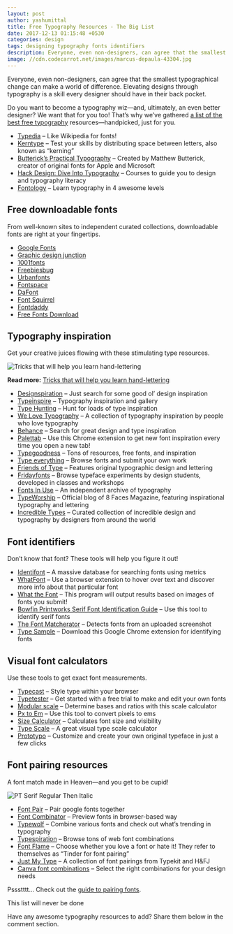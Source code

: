 ```yaml
---
layout: post
author: yashumittal
title: Free Typography Resources - The Big List
date: 2017-12-13 01:15:48 +0530
categories: design
tags: designing typography fonts identifiers
description: Everyone, even non-designers, can agree that the smallest typographical change can make a world of difference. Over 40 free typography resources—font identifiers, downloadable fonts, courses, and more.
image: //cdn.codecarrot.net/images/marcus-depaula-43304.jpg
---
```


Everyone, even non-designers, can agree that the smallest typographical change can make a world of difference. Elevating designs through typography is a skill every designer should have in their back pocket.

Do you want to become a typography wiz—and, ultimately, an even better designer? We want that for you too! That’s why we’ve gathered [a list of the best free typography](//twitter.com/intent/tweet?text=a+list+of+the+best+free+typography+resources+https://blog.codecarrot.net&via=codecarrotnet) resources—handpicked, just for you.

* [Typedia](//typedia.com/) – Like Wikipedia for fonts!
* [Kerntype](//type.method.ac/) – Test your skills by distributing space between letters, also known as “kerning”
* [Butterick’s Practical Typography](//practicaltypography.com/) – Created by Matthew Butterick, creator of original fonts for Apple and Microsoft
* [Hack Design: Dive Into Typography](//hackdesign.org/lessons#typography) – Courses to guide you to design and typography literacy
* [Fontology](//www.fonts.com/content/learning/fontology) – Learn typography in 4 awesome levels


## Free downloadable fonts

From well-known sites to independent curated collections, downloadable fonts are right at your fingertips.

* [Google Fonts](//www.google.com/fonts)
* [Graphic design junction](//graphicdesignjunction.com/2017/03/fresh-free-fonts-19-fonts/)
* [1001fonts](//www.1001fonts.com/)
* [Freebiesbug](//freebiesbug.com/free-fonts/)
* [Urbanfonts](//www.urbanfonts.com/)
* [Fontspace](//www.fontspace.com/)
* [DaFont](//www.dafont.com/)
* [Font Squirrel](//www.fontsquirrel.com/)
* [Fontdaddy](//fontdaddy.com/)
* [Free Fonts Download](//www.free-fonts-download.com/)

## Typography inspiration

Get your creative juices flowing with these stimulating type resources.

![Tricks that will help you learn hand-lettering](//cdn.codecarrot.net/images/hand-lettering-hl-thumb.jpg)

**Read more:** [Tricks that will help you learn hand-lettering](/tricks-that-will-help-you-learn-hand-lettering)

* [Designspiration](//designspiration.net/) – Just search for some good ol’ design inspiration
* [Typeinspire](//typeinspire.com/) – Typography inspiration and gallery
* [Type Hunting](//typehunting.com/) – Hunt for loads of type inspiration
* [We Love Typography](//welovetypography.com/) – A collection of typography inspiration by people who love typography
* [Behance](//www.behance.net/) – Search for great design and type inspiration
* [Palettab](//palettab.com/) – Use this Chrome extension to get new font inspiration every time you open a new tab!
* [Typegoodness](//www.typegoodness.com/) – Tons of resources, free fonts, and inspiration
* [Type everything](//typeverything.com/) – Browse fonts and submit your own work
* [Friends of Type](//friendsoftype.com/) – Features original typographic design and lettering
* [Fridayfonts](//www.fridayfonts.com/) – Browse typeface experiments by design students, developed in classes and workshops
* [Fonts In Use](//fontsinuse.com/) – An independent archive of typography
* [TypeWorship](//blog.8faces.com/) – Official blog of 8 Faces Magazine, featuring inspirational typography and lettering
* [Incredible Types](//incredibletypes.com/) – Curated collection of incredible design and typography by designers from around the world

## Font identifiers

Don’t know that font? These tools will help you figure it out!

* [Identifont](//www.identifont.com/) – A massive database for searching fonts using metrics
* [WhatFont](//www.chengyinliu.com/whatfont.html) – Use a browser extension to hover over text and discover more info about that particular font
* [What the Font](//www.myfonts.com/WhatTheFont/) – This program will output results based on images of fonts you submit!
* [Bowfin Printworks Serif Font Identification Guide](//www.bowfinprintworks.com/SerifGuide/serifsearch.php) – Use this tool to identify serif fonts
* [The Font Matcherator](//www.fontspring.com/matcherator) – Detects fonts from an uploaded screenshot
* [Type Sample](//www.typesample.com/) – Download this Google Chrome extension for identifying fonts

## Visual font calculators

Use these tools to get exact font measurements.

* [Typecast](//typecast.com/preview/google) – Style type within your browser
* [Typetester](//www.typetester.org/) – Get started with a free trial to make and edit your own fonts
* [Modular scale](//www.modularscale.com/) – Determine bases and ratios with this scale calculator
* [Px to Em](//pxtoem.com/) – Use this tool to convert pixels to ems
* [Size Calculator](//pxtoem.com/) – Calculates font size and visibility
* [Type Scale](//type-scale.com/) – A great visual type scale calculator
* [Prototypo](//www.prototypo.io/index.html) – Customize and create your own original typeface in just a few clicks

## Font pairing resources

A font match made in Heaven—and you get to be cupid!

![PT Serif Regular Then Italic](//cdn.codecarrot.net/images/pt-serif.png)

* [Font Pair](//fontpair.co/) – Pair google fonts together
* [Font Combinator](//font-combinator.com/) – Preview fonts in browser-based way
* [Typewolf](//www.typewolf.com/) – Combine various fonts and check out what’s trending in typography
* [Typespiration](//typespiration.com/) – Browse tons of web font combinations
* [Font Flame](//fontflame.com/) – Choose whether you love a font or hate it! They refer to themselves as “Tinder for font pairing”
* [Just My Type](//justmytype.co/) – A collection of font pairings from Typekit and H&FJ
* [Canva font combinations](//www.canva.com/font-combinations/) – Select the right combinations for your design needs

Pssstttt… Check out the [guide to pairing fonts](/how-to-pair-fonts).


This list will never be done

Have any awesome typography resources to add? Share them below in the comment section.
